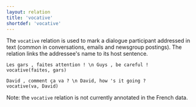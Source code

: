 ```yaml
---
layout: relation
title: 'vocative'
shortdef: 'vocative'
---
```


The `vocative` relation is used to mark a dialogue participant addressed in text (common in conversations, emails and newsgroup postings). The relation links the addressee's name to its host sentence.

~~~ sdparse
Les gars , faites attention ! \n Guys , be careful !
vocative(faites, gars)
~~~

~~~ sdparse
David , comment ça va ? \n David, how 's it going ?
vocative(va, David)
~~~

Note: the `vocative` relation is not currently annotated in the French data.
